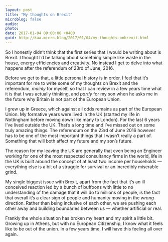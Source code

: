 ```yaml
---
layout: post
title: "My thoughts on Brexit"
microblog: false
audio: 
photo: 
date: 2017-01-04 09:00:00 +0400
guid: http://kaa.micro.blog/2017/01/04/my-thoughts-onbrexit.html
---
```

<p>So I honestly didn’t think that the first series that I would be writing about is Brexit. I thought I’d be talking about something simple like waste in the house, energy efficiencies and creativity. No instead I get to delve into what happens after the referendum of 23rd of June, 2016.</p>

<p>Before we get to that, a little personal history is in order. I feel that it’s important for me to write some of my thoughts on Brexit and the referendum, <em>mainly</em> for myself, so that I can review in a few years time what it is that I was actually thinking, and <em>partly</em> for my son when he asks me in the future why Britain is not part of the European Union.</p>

<p>I grew up in Greece, which against all odds remains as part of the European Union. My formative years were lived in the UK (started my life in Nottingham before moving down like many to London). For the last 6 years I’ve lived outside the UK. That’s a long time and I’ve missed out on some truly amazing things. The referendum on the 23rd of June 2016 however has to be one of the most important things that I wasn’t really a part of. Something that will both affect my future and my son’s future.</p>

<p>The reason for my leaving the UK are generally that even being an Engineer working for one of the most respected consultancy firms in the world, life in the UK is built around the concept of at least two income per households — everything else is a bit of a struggle for survival or an incredibly miserable grind.</p>

<p>My single biggest issue with Brexit, apart from the fact that it’s an ill conceived reaction led by a bunch of buffoons with little to no understanding of the damage that it will do to millions of people, is the fact that overall it’s a clear sign of people and humanity moving in the <em>wrong</em> direction. Rather than being inclusive of each other, we are pushing each other away and building boundaries between us — whether artificial or real.</p>

<p>Frankly the whole situation has broken my heart and my spirit a little bit. Growing up in Athens, but with no European Citizenship, I know what it feels like to be out of the union. In a few years time, I will have this feeling all over again.</p>
